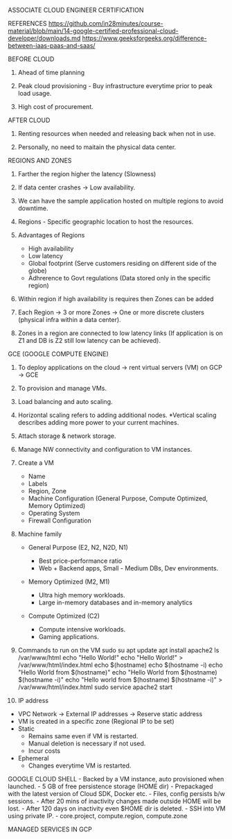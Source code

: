 ASSOCIATE CLOUD ENGINEER CERTIFICATION

REFERENCES
	https://github.com/in28minutes/course-material/blob/main/14-google-certified-professional-cloud-developer/downloads.md
	https://www.geeksforgeeks.org/difference-between-iaas-paas-and-saas/

BEFORE CLOUD
1. Ahead of time planning

2. Peak cloud provisioning - Buy infrastructure everytime prior to peak load usage.

3. High cost of procurement.

AFTER CLOUD
1. Renting resources when needed and releasing back when not in use.

2. Personally, no need to maitain the physical data center.

REGIONS AND ZONES
1. Farther the region higher the latency (Slowness)

2. If data center crashes -> Low availability.

3. We can have the sample application hosted on multiple regions to avoid downtime.

4. Regions - Specific geographic location to host the resources.

5. Advantages of Regions
	- High availability
	- Low latency
	- Global footprint (Serve customers residing on different side of the globe)
	- Adhrerence to Govt regulations (Data stored only in the specific region)

6. Within region if high availability is requires then Zones can be added

7. Each Region -> 3 or more Zones -> One or more discrete clusters (physical infra within a data center).

8. Zones in a region are connected to low latency links (If application is on Z1 and DB is Z2 still low latency can be achieved).

GCE (GOOGLE COMPUTE ENGINE)
1. To deploy applications on the cloud -> rent virtual servers (VM) on GCP -> GCE 

2. To provision and manage VMs.

3. Load balancing and auto scaling.

4. Horizontal scaling refers to adding additional nodes. 
   *Vertical scaling describes adding more power to your current machines.

5. Attach storage & network storage.

6. Manage NW connectivity and configuration to VM instances.

7. Create a VM
	- Name
	- Labels
	- Region, Zone
	- Machine Configuration (General Purpose, Compute Optimized, Memory Optimized)
	- Operating System
	- Firewall Configuration

8. Machine family
	- General Purpose (E2, N2, N2D, N1)
		- Best price-performance ratio
		- Web + Backend apps, Small - Medium DBs, Dev environments.
		
	- Memory Optimized (M2, M1)
		- Ultra high memory workloads.
		- Large in-memory databases and in-memory analytics

	- Compute Optimized (C2)
		- Compute intensive workloads.
		- Gaming applications.

9. 	Commands to run on the VM
	sudo su
	apt update 
	apt install apache2
	ls /var/www/html
	echo "Hello World!"
	echo "Hello World!" > /var/www/html/index.html
	echo $(hostname)
	echo $(hostname -i)
	echo "Hello World from $(hostname)"
	echo "Hello World from $(hostname) $(hostname -i)"
	echo "Hello world from $(hostname) $(hostname -i)" > /var/www/html/index.html
	sudo service apache2 start

10. IP address 
 - VPC Network -> External IP addresses -> Reserve static address
 - VM is created in a specific zone (Regional IP to be set)
 - Static
	- Remains same even if VM is restarted.
	- Manual deletion is necessary if not used.
	- Incur costs
 - Ephemeral
	- Changes everytime VM is restarted.

GOOGLE CLOUD SHELL
	- Backed by a VM instance, auto provisioned when launched.
	- 5 GB of free persistence storage (HOME dir)
	- Prepackaged with the latest version of Cloud SDK, Docker etc.
	- Files, config persists b/w sessions.
	- After 20 mins of inactivity changes made outside HOME will be lost.
	- After 120 days on inactivity even $HOME dir is deleted.
	- SSH into VM using private IP.
	- core.project, compute.region, compute.zone

MANAGED SERVICES IN GCP